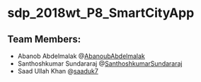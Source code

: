# sdp_2018wt_P8_SmartCityApp
## Team Members:
* Abanob Abdelmalak @[AbanoubAbdelmalak](https://github.com/AbanoubAbdelmalak)
* Santhoshkumar Sundararaj @[SanthoshkumarSundararaj](https://github.com/SanthoshkumarSundararaj)
* Saad Ullah Khan @[saaduk7](https://github.com/saaduk7)
